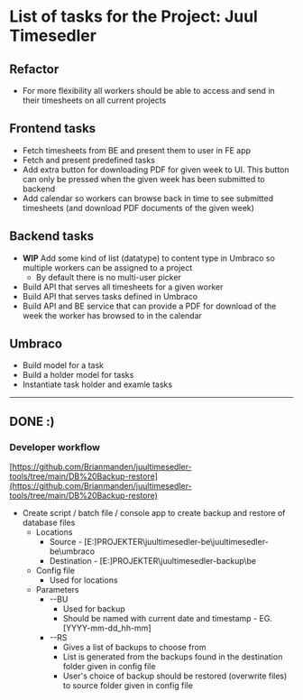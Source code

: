 # List of tasks for the Project: Juul Timesedler

## Refactor

* For more flexibility all workers should be able to access and send in their timesheets on all current projects

## Frontend tasks

* Fetch timesheets from BE and present them to user in FE app
* Fetch and present predefined tasks
* Add extra button for downloading PDF for given week to UI. This button can only be pressed when the given week has been submitted to backend
* Add calendar so workers can browse back in time to see submitted timesheets (and download PDF documents of the given week)

## Backend tasks

* **WIP** Add some kind of list (datatype) to content type in Umbraco so multiple workers can be assigned to a project
  * By default there is no multi-user picker
* Build API that serves all timesheets for a given worker
* Build API that serves tasks defined in Umbraco
* Build API and BE service that can provide a PDF for download of the week the worker has browsed to in the calendar

## Umbraco

* Build model for a task
* Build a holder model for tasks
* Instantiate task holder and examle tasks

---

## DONE :)

### Developer workflow

[https://github.com/Brianmanden/juultimesedler-tools/tree/main/DB%20Backup-restore](https://github.com/Brianmanden/juultimesedler-tools/tree/main/DB%20Backup-restore)

* Create script / batch file / console app to create backup and restore of database files
  * Locations
    * Source - [E:\]PROJEKTER\juultimesedler-be\juultimesedler-be\umbraco
    * Destination - [E:\]PROJEKTER\juultimesedler-backup\be
  * Config file
    * Used for locations
  * Parameters
    * --BU
      * Used for backup
      * Should be named with current date and timestamp - EG.[YYYY-mm-dd_hh-mm]
    * --RS
      * Gives a list of backups to choose from
      * List is generated from the backups found in the destination folder given in config file
      * User's choice of backup should be restored (overwrite files) to source folder given in config file
